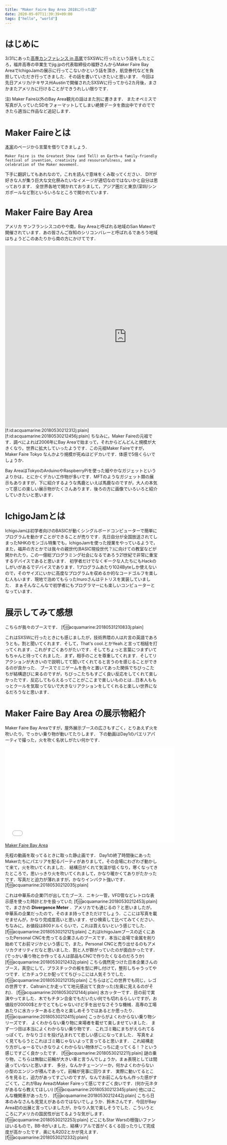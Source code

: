 ```yaml
---
title: "Maker Faire Bay Area 2018に行った話"
date: 2020-05-07T11:39:39+09:00
tags: ["hello", "world"]
---
```


# はじめに
3/31にあった[高専カンファレンス in 高尾](https://kosenconf-tokyo2018-spring.github.io/)でSXSWに行ったという話をしたところ，福井高専の卒業生でjig.jpの代表取締役の福野さんからMaker Faire Bay AreaでIchigoJamの展示に行ってこないかという話を頂き，航空券代などを負担していただき行ってきました．その話を書いていきたいと思います．
今回は先日アメリカ/テキサス州Austinで開催されたSXSWに行ってから2カ月後，まさかまたアメリカに行けることができうれしい限りです．

注)
Maker Faire以外のBay Area観光の話はまた別に書きます．
またオペミスで写真が入っていたSDをフォーマットしてしまい絶賛データを救出中ですのでできたら適当に作品など追記します．

# Maker Faireとは
[本家](https://makerfaire.com/makerfairehistory/)のページから言葉を借りてきましょう．
```
Maker Faire is the Greatest Show (and Tell) on Earth—a family-friendly festival of invention, creativity and resourcefulness, and a celebration of the Maker movement.
```
下手に翻訳してもあれなので，これを読んで意味をくみ取ってください．
DIYが好きな人が集う巨大な文化祭みたいなイメージが適切なのではないかと自分は思っております．
全世界各地で開かれておりまして，アジア圏だと東京/深圳/シンガポールなど割といろいろなところで開かれています．

# Maker Faire Bay Area
アメリカ サンフランシスコのやや南，Bay Areaと呼ばれる地域のSan Mateoで開催されています．あの皆さんご存知のシリコンバレーと呼ばれるであろう地域はちょうどこのあたりから南の方にかけてです．
<iframe src="https://www.google.com/maps/embed?pb=!1m18!1m12!1m3!1d3163.354925330423!2d-122.30377701998177!3d37.54670087990041!2m3!1f0!2f0!3f0!3m2!1i1024!2i768!4f13.1!3m3!1m2!1s0x808f9efb728faaed%3A0x4dbaf2f9990fa19f!2z44K144Oz44O744Oe44OG44Kq44O744Kk44OZ44Oz44OI44O744K744Oz44K_44O8!5e0!3m2!1sja!2sjp!4v1527671606758" width="800" height="600" frameborder="0" style="border:0" allowfullscreen></iframe>
[f:id:acquamarine:20180530212312j:plain]
[f:id:acquamarine:20180530212456j:plain]
ちなみに，Maker  Faireの元祖です．調べによれば2006年にBay Areaで始まって，それからどんどんと規模が大きくなり，世界に拡大していったようです．この元祖Maker Faireですが，Maker Faire Tokyo なんかより規模が死ぬほどデカいです．体感で5倍くらいでしょうか．

Bay AreaはTokyoのArduinoやRaspberryPiを使った細やかなガジェットというよりかは，とにかくデカい工作物が多いです．MFTのようなガジェット類の展示もありますが，下に紹介するような馬鹿といえば馬鹿なのですが，大人の本気って感じの楽しい展示物がたくさんあります．後ろの方に画像でいろいろと紹介していきたいと思います．

# IchigoJamとは
IchigoJamは初学者向けのBASICが動くシングルボードコンピューターで簡単にプログラムを動かすことができることが売りです．先日自分が全国放送されてしまったNHKのモンゴル特集でも，IchigoJamを使った授業をやっているようで，また，福井の方とかでは我々の親世代(BASIC現役世代？)に向けての教室などが開かれたり，この一億総プログラミング社会になるであろう21世紀で非常に重宝するデバイスであると思います．
初学者だけでなくギークな人たちにもHackのしがいがあるでデバイスであります．1プログラムあたり1024Byteしか使えないので，そのサイズにいかに高度なプログラムを収めるか的なコードゴルフを楽しむ人もいます．現地で泊めてもらったInuroさんはテトリスを実装していました．
まぁそんなこんなで初学者にもプログラマーにも楽しいコンピューターとなっています．



# 展示してみて感想


こちらが我々のブースです．
[f:id:acquamarine:20180531210833j:plain]


これはSXSWに行ったときにも感じましたが，技術界隈の人は片言の英語であろうとも，割と聞いてくれます．そして，That's cool.とかYeah.と言って相槌を打ってくれます．これがすごくありがたいです．そしてちょっと言葉につまずいてもちゃんと待ってくれました．まず，相手のことを尊重してくれます．そしてリアクションが大きいので説明してて聞いてくれてると言うのを感じることができるのが良かった．
ブースでミニゲームを色々と置いてあった関係でちびっこたちが結構遊びに来るのですが，ちびっこたちもすごく良い反応をしてくれて楽しかったです．反応してもらえるってことがここまで楽しいものとは...日本人ももっとクールを気取ってないで大きなリアクションをしてくれると楽しい世界になるだろうなと思います．


# Maker Faire Bay Area の展示物紹介

Maker Faire Bay Areaですが，屋外展示ブースの広さもすごく，とりあえず火を吹いたり，でっかい乗り物が動いてたりします．
下の動画はDay1のパエリアパーティで撮った，火を吹く名状しがたい何かです．
<iframe width="560" height="315" frameborder="0" allowfullscreen="" src="//www.youtube.com/embed/X65uFilrl8Y"></iframe><br><a href="https://youtube.com/watch?v=X65uFilrl8Y">Maker Faire Bay Area</a>

先程の動画を取ってるときに取った静止画です．
Day1の終了時間後にあったMakerたちにパエリアを配るパーティがありまして，その会場にわざわざ動かして来て，火を吹いてくれました．
結構日がくれて気温が低くなり，寒くなってきたところで，思いっきり火を吹いてくれまして，かなり暖かくてありがたかったです．写真だと迫力が薄れますが，かなりインパクト強いです．
[f:id:acquamarine:20180530212035j:plain]

これは中華系の企業(?)が出してたブース．ニキシー管，VFD管などレトロな表示感を使った時計とかを扱っていた
[f:id:acquamarine:20180530212453j:plain]
で，まさかの **Divergence Meter** ．アメリカでも通じるの？と思いましたが，中華系の企業だったので，そのまま持ってきただけでしょう．ここには写真を載せませんが，かなり完成度高いと思います．ぜひ検索して比べてみてください．ちなみに，お値段は800ドルくらいで，これは買えないという感じでした．
[f:id:acquamarine:20180530212121j:plain]
これはIchigoJamブースの近くにあったPersonal CNCを売ってる企業さんのブースです．本当に会場で金属を削り始めててお前マジかという感じで，また，Personal CNCと売り出せるのもアメリカクオリティだなと思いました．割と人が群がっていたのが面白かったです．(でっかい乗り物とか作ってる人は部品もCNCで作りたくなるのだろうか)
[f:id:acquamarine:20180530212432j:plain]
こちら偶然見つけた日本企業さんのブース，真空にして，プラスチックの板を型に押し付けて，整形しちゃうってやつです．ピカチュウとか配っててちびっこには人気そうでした．
[f:id:acquamarine:20180530212135j:plain]
こちらはどこの世界でも同じ，レゴの世界です．Caltrainとか走ってて地元感出てて良かった(左奥に見えるのがそれ)．
[f:id:acquamarine:20180530212144j:plain]
水カッターです．目の前で実演やってました．木でもチタン合金でもだいたい何でも切れるらしいですが，お値段が20000$とかでとてもじゃないけど手を出せなさそうな機械．高専の工場あたりに水カッターあると色々と楽しめそうではあるとか思ったり．
[f:id:acquamarine:20180530212415j:plain]
こっからがよくわからない乗り物シリーズです．
よくわからない乗り物に来場者を載せて楽しませていました．
まず一つ目は本当によくわからない乗り物です．
これゴミ箱にまちがえられてるっぽくて，かなりゴミを投げ込まれてて悲しい感じになってました．
写真をよく見てもらうとこれはゴミ箱じゃないよって言ってると思います．
これ結構走り方がしゅーるでいきなりよくわからない物体がこっちに走ってくる！？という感じですごく良かったです．
[f:id:acquamarine:20180530212211j:plain]
謎の乗り物，こちらは無駄に前輪が大きい車と言うんでしょうか，まぁ表現としては間違っていないと思います．
多分，なんかチェーンソーか，何かよくわからない小型のエンジンが積んであって，前輪が見事に回ります．
実際に動いてるところを見ると，迫力があってすごいのですが，なんでお前こんなもん作った感がすごくて，これがBay AreaのMaker Faireって感じですごく良いです．(何か元ネタがあるなら教えてほしい)
[f:id:acquamarine:20180530212345j:plain]
他にはこんな機関車があったり．
[f:id:acquamarine:20180530212442j:plain]
こちら日本のみなさんも見覚えがあるのではないでしょうか．鈴木さんです．今回がBay Area初の出展と言っていましたが，かなり人気で楽しそうでした．こういうところにアメリカの国民性が出てるような気がします．
[f:id:acquamarine:20180530212253j:plain]
どこにもStar Warsの根強いファンはいるもので，BB-8がいました．結構リアルで首がくるくる回ったりして完成度が高かったです．奥にもR2D2とかが見えます．
[f:id:acquamarine:20180530212332j:plain]